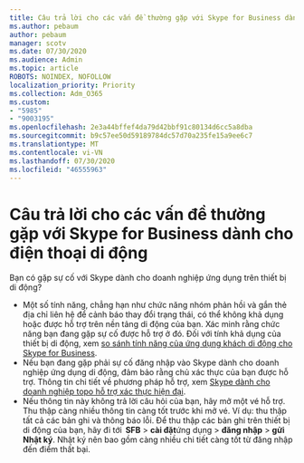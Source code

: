 ```yaml
---
title: Câu trả lời cho các vấn đề thường gặp với Skype for Business dành cho điện thoại di động
ms.author: pebaum
author: pebaum
manager: scotv
ms.date: 07/30/2020
ms.audience: Admin
ms.topic: article
ROBOTS: NOINDEX, NOFOLLOW
localization_priority: Priority
ms.collection: Adm_O365
ms.custom:
- "5985"
- "9003195"
ms.openlocfilehash: 2e3a44bffef4da79d42bbf91c80134d6cc5a8dba
ms.sourcegitcommit: b9c57ee50d59189784dc57d70a235fe15a9ee6c7
ms.translationtype: MT
ms.contentlocale: vi-VN
ms.lasthandoff: 07/30/2020
ms.locfileid: "46555963"
---
```

# <a name="answers-to-common-issues-with-skype-for-business-for-mobile"></a>Câu trả lời cho các vấn đề thường gặp với Skype for Business dành cho điện thoại di động

Bạn có gặp sự cố với Skype dành cho doanh nghiệp ứng dụng trên thiết bị di động?

- Một số tính năng, chẳng hạn như chức năng nhóm phản hồi và gắn thẻ địa chỉ liên hệ để cảnh báo thay đổi trạng thái, có thể không khả dụng hoặc được hỗ trợ trên nền tảng di động của bạn. Xác minh rằng chức năng bạn đang gặp sự cố được hỗ trợ ở đó. Đối với tính khả dụng của thiết bị di động, xem [so sánh tính năng của ứng dụng khách di động cho Skype for Business](https://technet.microsoft.com/library/Dn951412.aspx).
- Nếu bạn đang gặp phải sự cố đăng nhập vào Skype dành cho doanh nghiệp ứng dụng di động, đảm bảo rằng chủ xác thực của bạn được hỗ trợ. Thông tin chi tiết về phương pháp hỗ trợ, xem [Skype dành cho doanh nghiệp topo hỗ trợ xác thực hiện đại](https://docs.microsoft.com/skypeforbusiness/plan-your-deployment/modern-authentication/topologies-supported).  
- Nếu thông tin này không trả lời câu hỏi của bạn, hãy mở một vé hỗ trợ. Thu thập càng nhiều thông tin càng tốt trước khi mở vé. Ví dụ: thu thập tất cả các bản ghi và thông báo lỗi. Để thu thập các bản ghi trên thiết bị di động của bạn, hãy đi tới  **SFB** >   **cài đặt**ứng dụng  >   **đăng nhập**  >   **gửi Nhật ký**. Nhật ký nên bao gồm càng nhiều chi tiết càng tốt từ đăng nhập đến điểm thất bại.
